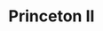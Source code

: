 ---
order: 10
thumbnail: /images/architects-and-developers/portfolio/princeton-ii/thumbnail.jpg
title: Princeton II
credit: Portland Us
slides:
  - image: /images/architects-and-developers/portfolio/princeton-ii/slide-1.jpg
    type: image
    proportion: video
  - image: /images/architects-and-developers/portfolio/princeton-ii/slide-2.jpg
    type: image
    proportion: video
  - image: /images/architects-and-developers/portfolio/princeton-ii/slide-3.jpg
    type: image
    proportion: video
---